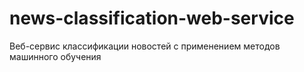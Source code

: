 # news-classification-web-service
Веб-сервис классификации новостей с применением методов машинного обучения
